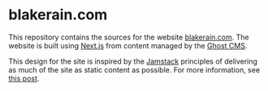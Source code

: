 # blakerain.com

This repository contains the sources for the website [blakerain.com]. The website is built using
[Next.js] from content managed by the [Ghost CMS].

This design for the site is inspired by the [Jamstack] principles of delivering as much of the
site as static content as possible. For more information, see [this post].

[blakerain.com]: https://blakerain.com
[next.js]: https://nextjs.org
[jamstack]: https://jamstack.org
[ghost cms]: https://ghost.org
[this post]: https://blakerain.com/blog/moving-towards-jamstack-with-netlify
